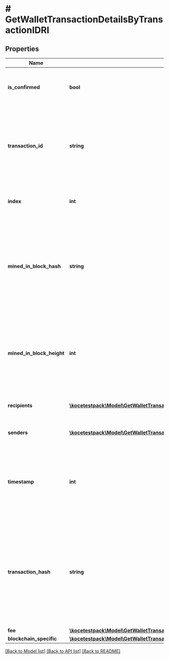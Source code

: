 # # GetWalletTransactionDetailsByTransactionIDRI

## Properties

Name | Type | Description | Notes
------------ | ------------- | ------------- | -------------
**is_confirmed** | **bool** | Represents the state of the transaction whether it is confirmed or not confirmed. |
**transaction_id** | **string** | Represents the unique identifier of a transaction, i.e. it could be &#x60;transactionId&#x60; in UTXO-based protocols like Bitcoin, and transaction &#x60;hash&#x60; in Ethereum blockchain. |
**index** | **int** | Represents the index position of the transaction in the specific block. |
**mined_in_block_hash** | **string** | Represents the hash of the block where this transaction was mined/confirmed for first time. The hash is defined as a cryptographic digital fingerprint made by hashing the block header twice through the SHA256 algorithm. | [optional]
**mined_in_block_height** | **int** | Represents the hight of the block where this transaction was mined/confirmed for first time. The height is defined as the number of blocks in the blockchain preceding this specific block. | [optional]
**recipients** | [**\kocetestpack\Model\GetWalletTransactionDetailsByTransactionIDRIRecipientsInner[]**](GetWalletTransactionDetailsByTransactionIDRIRecipientsInner.md) | Object Array representation of transaction receivers |
**senders** | [**\kocetestpack\Model\GetWalletTransactionDetailsByTransactionIDRISendersInner[]**](GetWalletTransactionDetailsByTransactionIDRISendersInner.md) | String representation of the transaction from address |
**timestamp** | **int** | Defines the exact date/time in Unix Timestamp when this transaction was mined, confirmed or first seen in Mempool, if it is unconfirmed. |
**transaction_hash** | **string** | Represents the same as &#x60;transactionId&#x60; for account-based protocols like Ethereum, while it could be different in UTXO-based protocols like Bitcoin. E.g., in UTXO-based protocols &#x60;hash&#x60; is different from &#x60;transactionId&#x60; for SegWit transactions. |
**fee** | [**\kocetestpack\Model\GetWalletTransactionDetailsByTransactionIDRIFee**](GetWalletTransactionDetailsByTransactionIDRIFee.md) |  |
**blockchain_specific** | [**\kocetestpack\Model\GetWalletTransactionDetailsByTransactionIDRIBS**](GetWalletTransactionDetailsByTransactionIDRIBS.md) |  |

[[Back to Model list]](../../README.md#models) [[Back to API list]](../../README.md#endpoints) [[Back to README]](../../README.md)
